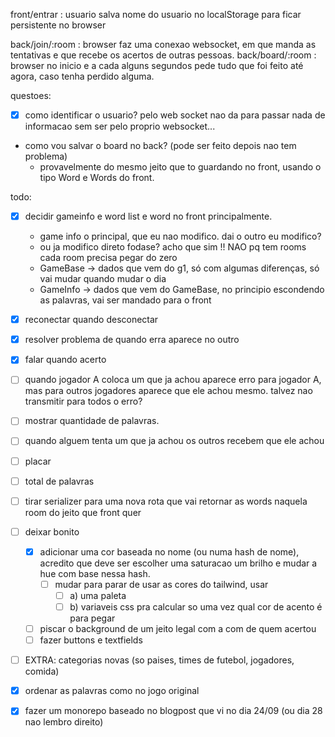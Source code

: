 front/entrar : usuario salva nome do usuario no localStorage para ficar persistente no browser

back/join/:room : browser faz uma conexao websocket, em que manda as tentativas e que recebe os acertos de outras pessoas.
back/board/:room : browser no inicio e a cada alguns segundos pede tudo que foi feito até agora, caso tenha perdido alguma.

questoes:
 - [X] como identificar o usuario? pelo web socket nao da para passar nada de informacao sem ser pelo proprio websocket...
 - como vou salvar o board no back? (pode ser feito depois nao tem problema)
   - provavelmente do mesmo jeito que to guardando no front, usando o tipo Word e Words do front.

todo:
 - [x] decidir gameinfo e word list e word no front principalmente.
   - game info o principal, que eu nao modifico. dai o outro eu modifico?
   - ou ja modifico direto fodase? acho que sim !! NAO pq tem rooms cada room precisa pegar do zero
   - GameBase -> dados que vem do g1, só com algumas diferenças, só vai mudar quando mudar o dia
   - GameInfo -> dados que vem do GameBase, no principio escondendo as palavras, vai ser mandado para o front
 - [x] reconectar quando desconectar
 - [x] resolver problema de quando erra aparece no outro
 - [x] falar quando acerto
 - [ ] quando jogador A coloca um que ja achou aparece erro para jogador A, mas para outros jogadores aparece que ele achou mesmo. talvez nao transmitir para todos o erro?
 - [ ] mostrar quantidade de palavras.
 - [ ] quando alguem tenta um que ja achou os outros recebem que ele achou
 - [ ] placar
 - [ ] total de palavras
 - [ ] tirar serializer para uma nova rota que vai retornar as words naquela room do jeito que front quer
 - [ ] deixar bonito
   - [x] adicionar uma cor baseada no nome (ou numa hash de nome), acredito que deve ser escolher uma saturacao um brilho e mudar a hue com base nessa hash.
     - [ ] mudar para parar de usar as cores do tailwind, usar
       - [ ] a) uma paleta
       - [ ] b) variaveis css pra calcular so uma vez qual cor de acento é para pegar
   - [ ] piscar o background de um jeito legal com a com de quem acertou
   - [ ] fazer buttons e textfields

 - [ ] EXTRA: categorias novas (so paises, times de futebol, jogadores, comida)

 - [x] ordenar as palavras como no jogo original
 - [x] fazer um monorepo baseado no blogpost que vi no dia 24/09 (ou dia 28 nao lembro direito)
